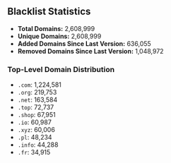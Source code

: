 ## Blacklist Statistics

- **Total Domains:** 2,608,999
- **Unique Domains:** 2,608,999
- **Added Domains Since Last Version:** 636,055
- **Removed Domains Since Last Version:** 1,048,972

### Top-Level Domain Distribution

-  `.com`: 1,224,581
-  `.org`: 219,753
-  `.net`: 163,584
-  `.top`: 72,737
-  `.shop`: 67,951
-  `.io`: 60,987
-  `.xyz`: 60,006
-  `.pl`: 48,234
-  `.info`: 44,288
-  `.fr`: 34,915
